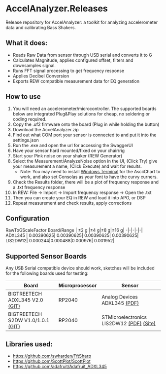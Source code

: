 # AccelAnalyzer.Releases
Release repository for AccelAnalyzer: a toolkit for analyzing accelerometer data and calibrating Bass Shakers.

## What it does:
* Reads Raw Data from sensor through USB serial and converts it to G
* Calculates Magnitude, applies configured offset, filters and downsamples signal.
* Runs FFT signal processing to get frequency response
* Applies Decibel Conversion
* Exports REW compatible measurement data for EQ generation

## How to use
1. You will need an accelerometer/microcontroller. The supported boards below are integrated Plug&Play solutions for cheap, no soldering or coding required.
2. Copy the .uf2 firmware onto the board (Plug in while holding the button)
3. Download the AccelAnalyzer.zip
4. Find out what COM port your sensor is connected to and put it into the settings.json
5. Run the .exe and open the url for accessing the SwaggerUI
6. Have your sensor hard mounted/fixed on your chair/rig
7. Start your Pink noise on your shaker (REW Generator)
8. Select the Measurement/AnalyzeNoise option in the UI, (Click Try) give your measurement a name, (Click Execute) and wait for results.
   - Note: You may need to install [Windows Terminal](https://apps.microsoft.com/detail/9n0dx20hk701?hl=en-gb&gl=US) for the AsciiChart to work, and also set Consolas as your font to have the curvy curners.
10. Check the Results folder, there will be a plot of frequency response and a .txt frequency response
11. In REW: File -> Import -> Import frequency response -> Open the .txt
12. Then you can create your EQ in REW and load it into APO, or DSP
13. Repeat measurement and check results, apply corrections

## Configuration
RawToGScaleFactor
 Board/Range | ±2 g |±4 g|±8 g|±16 g|
-|-|-|-|-|
ADXL345 | 0.00390625| 0.00390625| 0.00390625| 0.00390625|
LIS2DW12| 0.000244|0.000488|0.000976|  0.001952|
  
## Supported Sensor Boards
Any USB Serial compatible device should work, sketches will be included for the following boards used for testing:

Board | Microprocessor | Sensor |
-----------------|----------------|---|
BIGTREETECH ADXL345 V2.0 [(GIT)](https://github.com/bigtreetech/ADXL345) | RP2040| Analog Devices ADXL345 [(PDF)](https://www.analog.com/media/en/technical-documentation/data-sheets/adxl345.pdf)       
BIGTREETECH S2DW V1.0/1.0.1 [(GIT)](https://github.com/bigtreetech/LIS2DW)| RP2040| STMicroelectronics LIS2DW12 [(PDF)](https://eu.mouser.com/datasheet/2/389/lis2dw12-1849760.pdf) [(Site)](https://www.st.com/en/mems-and-sensors/lis2dw12.html) | 

## Libraries used:
* https://github.com/swharden/FftSharp
* https://github.com/ScottPlot/ScottPlot
* https://github.com/adafruit/Adafruit_ADXL345
